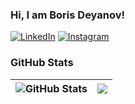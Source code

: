 ### Hi, I am Boris Deyanov!

[![LinkedIn](https://img.shields.io/badge/-LinkedIn-0e76a8?style=flat-rounded&logo=Linkedin&logoColor=white)](https://www.linkedin.com/in/boris-deyanov/) 
[![Instagram](https://img.shields.io/badge/-Instagram-e4405f?style=flat-rounded&logo=Instagram&logoColor=white)](https://www.instagram.com/boris_deyanov/) 

### GitHub Stats

| <img align="center" src="https://github-readme-stats.vercel.app/api?username=deyanovBoris&count_private=true&show_icons=true&include_all_commits=true&hide_border=true&hide=contribs" alt="GitHub Stats" /> | <img align="center" src="https://github-readme-stats.vercel.app/api/top-langs/?username=deyanovBoris&layout=compact&hide_border=true" /> |
| ------------- | ------------- |
